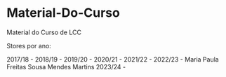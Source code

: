 # Material-Do-Curso
Material do Curso de LCC

Stores por ano:

2017/18 -
2018/19 - 
2019/20 -
2020/21 -
2021/22 - 
2022/23 - Maria Paula Freitas Sousa Mendes Martins
2023/24 -

